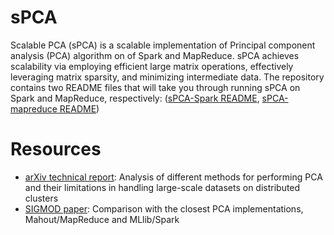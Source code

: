 sPCA
===========

Scalable PCA (sPCA) is a scalable implementation of Principal component analysis (PCA) algorithm on of Spark and MapReduce. sPCA achieves scalability via employing efficient large matrix operations, effectively leveraging matrix sparsity, and minimizing intermediate data. The repository contains two README files that will take you through running sPCA on Spark and MapReduce, respectively: ([sPCA-Spark README](spca-spark/README.md), [sPCA-mapreduce README](spca-mapreduce/README.md))

Resources
==========================

- [arXiv technical report](http://arxiv.org/abs/1503.05214): Analysis of different methods for performing PCA and their limitations in handling large-scale datasets on distributed clusters
- [SIGMOD paper](http://ds.qcri.org/images/profile/tarek_elgamal/sigmod2015.pdf): Comparison with the closest PCA implementations, Mahout/MapReduce and MLlib/Spark
